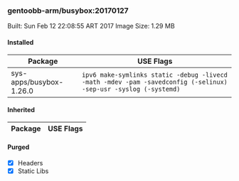 ### gentoobb-arm/busybox:20170127

Built: Sun Feb 12 22:08:55 ART 2017
Image Size: 1.29 MB
#### Installed
Package | USE Flags
--------|----------
sys-apps/busybox-1.26.0 | `ipv6 make-symlinks static -debug -livecd -math -mdev -pam -savedconfig (-selinux) -sep-usr -syslog (-systemd)`
#### Inherited
Package | USE Flags
--------|----------
#### Purged
- [x] Headers
- [x] Static Libs
